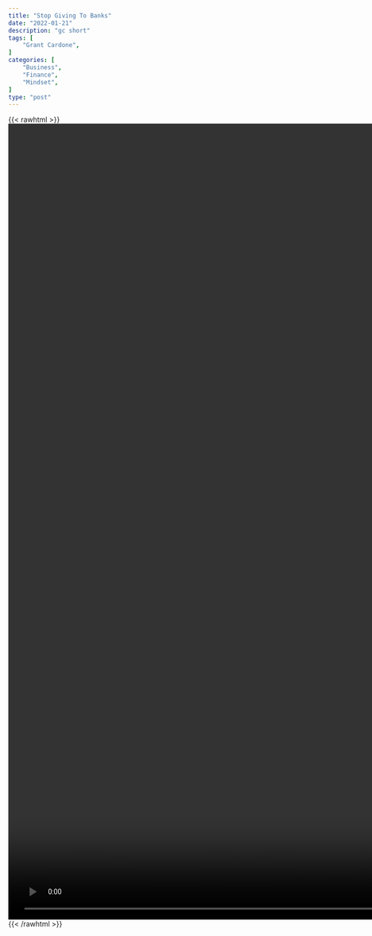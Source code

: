 ```yaml
---
title: "Stop Giving To Banks"
date: "2022-01-21"
description: "gc short"
tags: [
    "Grant Cardone",
]
categories: [
    "Business",
    "Finance",
    "Mindset",
]
type: "post"
---
```

{{< rawhtml >}}
    <video style="height:40vh;width:auto" overflow="hidden" controls>
        <source src="https://clips.dev00ps.com/Grant%20Cardone/stop_giving_to_banks.mp4" type="video/mp4"> 
    </video>
{{< /rawhtml >}}